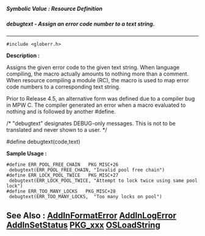 ##### Symbolic Value : Resource Definition
##### debugtext - Assign an error code number to a text string.
---
```
#include <globerr.h>
```
**Description :**

Assigns the given error code to the given text string.  When language 
compiling, the macro actually amounts to nothing more than a comment.  When 
resource compiling a module (RC), the macro is used to map error code numbers 
to a corresponding text string.

Prior to Release 4.5, an alternative form was defined due to a compiler bug in 
MPW C.  The compiler generated an error when a macro evaluated to nothing and 
is followed by another #define.



/* "debugtext" designates DEBUG-only messages. This is not to be
 translated and never shown to a user. */

#define debugtext(code,text)


**Sample Usage :**
```
#define ERR_POOL_FREE_CHAIN   PKG_MISC+26
 debugtext(ERR_POOL_FREE_CHAIN, "Invalid pool free chain")
#define ERR_LOCK_POOL_TWICE   PKG_MISC+27
 debugtext(ERR_LOCK_POOL_TWICE, "Attempt to lock twice using same pool lock")
#define ERR_TOO_MANY_LOCKS   PKG_MISC+28
 debugtext(ERR_TOO_MANY_LOCKS,  "Too many locks on pool")
```
**See Also :**
[AddInFormatError](/reference/Func/AddInFormatError)
[AddInLogError](/reference/Func/AddInLogError)
[AddInSetStatus](/reference/Func/AddInSetStatus)
[PKG_xxx](/reference/Symb/PKG_xxx)
[OSLoadString](/reference/Func/OSLoadString)
---
